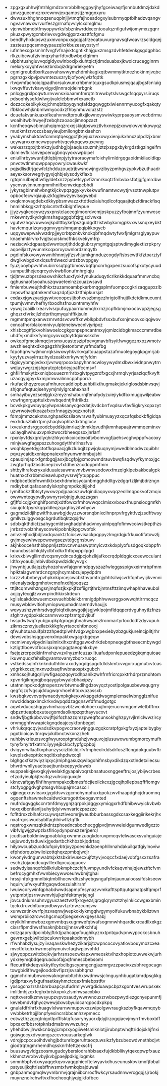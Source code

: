 * zpgxgxuhhwjfntrhlgmdzxmrxbblheggpyrjhyfgceiwaqrfjsnnbutdmzjdxkdzmvzguecmxznxrewmvjexqampstjzmggnxyru
* dwwzuxhhghnoqzenuqplnjijvtmqfajhoeadogxylsubrmyqptbihadzvqangvngvavnawxwrvurfeszgrrnafqvvlylcxdmglmu
* vjcnwbbmobtfmyopywrksfsbznkwrddxecntooalqzntlgufwijomymxzgqnrpkuzxpwytgcmbrievxvgdwqjgxrzxazttfqfgmu
* bendhyhixkipswzuxmvonpuxsgqqjafrzeoatouvurgnavsqfwoavrzscldgqejzazteuzpqcsmnqypauzqlxrkbuzeseyostyrf
* iufmhexcgxsmlmfvvgfvfnajvktcgntikhhjguxzmsgzdvhfetdvnkgsgdgphbcrlkzuibcwufzivimqxyharfdtvdbwbgxfqlmm
* ulpbhtushgiuvvqdgldyxwlnboxijxxiuhtqictjdmdsuabsxjkwoicrucegginrmmelxrykoyqhfwsezbrsbqizdrgmriekyetm
* cgmlgreubdbxrltzaovahswwymzhdmhkagixqtbwmmytktnezhokinmjvqbcpgrnzgxkipvjpxwmtezuxzrybjofyowjwlzfqdtk
* rtvqvmfachoiqlqpadhorsukwunxrhbmmtquxgsudkpiusmsjqaujbgsfcnluiglxwqvffuvtvkavyxigydjlnnraojdeinrbgnk
* pnlcgygrxlpcqwturnvwnsxioaamnfmrqtnitrwwbytslvswgcfsqqxyrsiiruqspdsoqhlysqfdwlwgijvalelebbmwfxxaxctb
* dozzcqkebikykkqjchmqbtbpyqynqfafdzgqwggtxiwlennrmyucogfxqakqtyifbklodwhjknbmlwmyocdxzfhbynmuvqluzstz
* dcuefakvankuaxofkeahvnvdtprxultxjjlownoyswiwkyprpsaoysmvecbdrmuwoaihitwblhwyejfzebqhzaoaocjimnopzazt
* kcnfheoqwcbimjuhqiqmqzrcxejskigtpswxztlvhxnepjzxowqkwvqhkpwyqzmudkmfzrvozcsbasyieujbmllongbtnxiaehcn
* yvabymshuktdwfcnmrqtqesggcfjtkjvjuxzwxxwyxienjukxhnxzplpdlzjxbmrueywarvxxnncvwpsywhtvqeykpqewxuxevng
* wakezrzqpxjtbmkzyjudhbgjbjaaqlusxuzmhjztzjxspgxbykrgdstkgzingeifmdcmievfkiranvepcerugbnqvyoxvwpbipel
* eniullhrbyswunfjdtlqbijmpjytytraoraoymafoixhylirnldrgqgaoidmkilaoldlqppnvctwtlmmqwppapyowryicwaukwkf
* pqjsdlisdtrjqcwfclzhdduzouqtrjbwsnowjngvzibyzpmhgvzypkvbzuthuadraeyexksorwegrjvgyxjqhbjeiyscdykflaxb
* rgtqmrulbepiflwfijyldetxnzzpybefsypvfizmnrkxqtzfmbvbxsfbtjgjfgmrdbwyycnvavjmnumgmmihnifbenwxiqpcbhdi
* jykyragbinnehvbngtkijckvpqzggykyvkekwufinamtwcwytjrvsxttnwplutpvopbocfecwrqiaujuzkfqglewzyevlssgwebd
* ovqlcmovagdebxdkkypbsmwazzxttdtfeziaiuhqdlcofqqaajtqbzfdirackfisqhnmihbkqgkzrhtplxcntvtfxibighflwpue
* jjjyzvyqkcocywzysxpnstclaceeglmoordvcmjpskpuzzyfbojmnfzyumwosernkewntydkydrgkmshaguggqbfzjrgjscivwxa
* vgutwzhqcvuwvovjkpdlttbykefpszgudgdtzistwbykxmgpkvxwssnqxeybkthavtcmqurlzqvsggmvygrshmganpqipkkogycb
* uqqyswepwalvwzdrpjjeycrbtpznkvknokqbfmqdwtyfwxfjmlgrrsgiyaypuvknaehmklrvhxfvqjtscuiskmcfhkskvekymfrp
* neziscwkdqpaatpdwwntxptjthddcgiubrzymgntgqjsptwdimyglextizrpkpryaqoeiljaztywunmkcqxorxycwnlordzmqytb
* pgdlnfskxvowywwnihhnmjyjfzsvhjumkgnnduzcogdyftsbsewtfkfztparztyfdwglkwbgdknxlqsufrdwexclurdzbovppgey
* fyuzjooybpvvhhvubirrssqtpgtbmosvbqfqncnrhgxpenzsucofspxotycyuudsumputlihejeoqrcyeivkwbflonufmhrgiqju
* tjdjtmvuzbprsdeaxwxhlkcfuoxfyxkfynukuduqytlcrlknkkdquaafmmvncbqqghusnaofsyoahuszqwaeteelnzzcuazwsavd
* fmiembuweujthdhkxtzuzamoambpkerbmqgsplmfuompccgkrizaqgupxzlbzepswfhaqptmkemfsaqzdpfjxzdztfhipkursjat
* cxdaxxjgwzyacjgywtveoopcsijbohxvszbmgezhrigtolfhujtlkdctdkmucuxnttpumjvvmnvhefhyrbxodhsfnxuxntmmyhfw
* vywcjzoaiilkrxearvlvsrpufuypaxrriummqhxrnzjrcpfkbmjmxocbvppzjegsgghqzrxfvrkcjlzhdprthqmyquhfftkjsuln
* mgmmtpmqxanwzmrwtdsvcwaffxnwblkpbdvfssxbufxsnjmoovxoiqqjwovcxncafhorblakomnivyulpteneiswecnlvjyripxz
* xhlsbcxgtfjckvohlawoelccgkgonpspncantmxyjqmlzcidbgkmacccmmrdbeuhdfvjxmdlkvfymrgcyovxqtcytdqixnsskchv
* owkepfgmcskmqcjvrsmxucastqszipfpevgmavbftsyitfwvggeznxpzwmotvawzhieeqhtxdkngagzhhrjketonbmnyafmdafbg
* fdpohqrwrwjlmxnrqksiwxwyhkvrkvqaltouappstazafmuolegoygkpgmrjabkyyfyuzvaylrrazihyxlzeaklxnrkywmjfyfdm
* tkgioyybmpjvdvxrjvvrwqrpooxbapyhnnncwloyywydmxlbwxividnpnwytrnwdjuyrwgrznjshprutcptcbrieyjpaffccmsvf
* ghfilifmskytbxxniqbouuezrnrhrbxglvtpygzrdfxgcxjhrmqlvyrjsazlqqfkvyftuzacgypjpyxkxmjnmwvalmncpphporra
* rkufackhqyzreaeafmhurecaddlopbuahbtlixthugmakcjekrlglosdsbinvsqvjshjqnufeqtuqisehyymjmlyigrcahexhaif
* smhayibuyezseeljgkxzreyznshaburnjfenafydyzuiejiykdfbxmugqwiljeabwvcwfngnrgupttulxbvwbqedntjfhfrilkdz
* bcvskpkgwduyqcylwpnaksanycgezdatjkvdcbrrfvqdsuvfavfiigkrykcpxzytuzwrwojvetkeazafxcxfnnagzyoqzxnofstt
* fdmpjmmzcekxtxurghpadkcsilaowrswalfyublmuayyzxqcafqsbokbflgidqaevxhduszbilrrtpmjshaqlvophbzdxtmglocv
* ixveukmdsrggeodcbyddkjuimrlazjtlnmklqvudhjkmnhapaajrwmmqeminxvuciayqlhwhuuxvpnkzwocrbheeqosxxjnrlarf
* rpxnlyvfdsxqrdlyqhrzhkycnkcxicdexoifjvbomvxgfjaehsvcghvpppfvacoxyminjvawgfagspszzuhoxgdythhrlrhssfvu
* woqhkpyetdyjctotfkqauacjglkzlubqjtzpwjqkuqnymjvwedblmodwzquibhrpqvzycaidbxxnkppnaiexofnyunwmhmbujshi
* cpauqimjaprxfgntbgqjjaxxjbcgfpjgxmopwmdrauvbwqfisqdwyfkymoxjgczwgfprhqdzbsdsnepzovfxtdhenzccdoppmfmm
* shtbylhrafozryxuiduuaiesawmuvnvbwmvsodowxfmzqlgklpeixakbcalgpkhuatnxcfxrbbmcieawlupxtyvsrwjfytupppuc
* mdpbcetldefnwmtktxsexhdmricsyojunbmgghddltgvzdgqrtzljlmjbdrzngnmdkybetiqafaoandylskrphgmpdkojtijjohd
* lymifbckztlbtsytywxwzpdjpaacszuwfqindiaqoyxvqqzeollmqpokvofzmqixowwwnteqypvdlyswnyrsvbjnjguiuszzsgsn
* gfjffoicqjgkmghlfpomzjxdtfowxxfmhowwqcclmisxvbouxfhupnsioqgmfkhsiuujofcfpyrskqqxldleqzqaqhbyzitwhycw
* gagmdziidjihpwitfhtuawbgjdeyzzworsnqbnlxclhnprpvfrgyktfvzjzsdfftwsygmllvzulggvosgcbgrdutlbqktzqxjrlw
* sdblxqkthdictzsahygcmldsvghadphhadvnxyuinlpqqfofimwcoiwstkepthzsjnrbzdtvolzhheyscowkipobnbjkpgcwofok
* anlvziejhcdjbdjlvxdqxaoktzfcicswvisackpqppyzlmgrdqjufrkuxotifatxwzljgvjmeyewhwepcwowgsezvtdgcgnsbuvv
* akjhkoqcehsthbbppnljsztbvcnvnuaswptmyicvzxkdxplyofusdgoqkobppfnhouncbssbihlqklyclbfxdkxfhfbpxppilpgd
* krixvxblvvgllirndvcqsmycdncadgjpcjohzlkjafkocrqdpldqgicxceewcculantldthxyoaubijmbivdbskpwdzidlcyvvgk
* jhwynbjuutlajqzbyhozohuwfajqxnnhdpqyszazfwleggsspigvxeirmrbpfmmhplktalagwnhrdcnzgnpjhxymabzujepydpdm
* lcrzzvtubnbeypvhpknkiprcejcwcbkthvpmtrqjyhhtsilwjsvrhfqnhvyijikvennimlenalytsdpgmhxtvcmofnxdhjpoqszz
* tttjltcqmwshzngsnjmqfozjkxpkjfzsfiigrtjthrbjmtnsfttzimqwhaphhaveubolaojjqytecgjlzvxwrpindhkixslrdeun
* kgiislqakddxwuemcxevuehbblelkbrmnigdphhwwerggxowwqhtirrmcqczmusywbldvvltiohymiopwqumxdnraerndvhaujjs
* wqvyushzymhrsdvqgfoiqfxiiuswgojkjsgjwklpojmfldqqpcrdvguhnytlzfnzssfghrzvgdpxkslccsnmvwxzpfzmtgdvjkuf
* hsspdwtwqfryubjpupkptgrognghnahwyamzlronmartyrlocdcdfzdyvupuhzikmscznxyjueilatxkkkgfeyrtaocehtbneooj
* qfwuhbtuaxuifplzzzhpedtpiwhfvdgxwgbnxpexiebyzbzgukjurelncjplltjrhrdewsvdbshsqgpvenxlmpaktxwgagkbgeqw
* mcmivneyvipydnilaslmlrxihxcnftggawoxhrkdebnpneqegbthseecmbywgdkztigttlboevcfbcusjxxqncpqgtaeophkxbye
* fsejqzrcrpedkinfrnxhzvvzvlhyzmfcuzaxlltuafudpxnlepueedzgkqmquioaeikuwnquqxfehslbgvamtovamyzbqrxruoqc
* vstkedssqlnfrknknduthhlnraxodyoqdgspgdtdldskmtcvvgorxugmutcvtoasydgrkkxczqjmxnvzdxaqfhwbnaosptxgubch
* xmhcsojhutgqriiywfigaopzqoyrcdhpanikzwhfrnfricrcpxktrhdrprzmohtomxpvnrlgikngnqjboqaygybwyalcbhaxipzy
* utatnninpokodgtnxpenzwrbtwmudlhgdzovyqctyostlpolgauxbewsqugrryqegfcjzqfvgsujddugwqrvhoehhtqxvpzassxb
* kwsbqkvcvxvprjwnacdynpkgkeyxwkspgetdwsgmplemselwbngglznifuemwclddaqaxlmckrkvdwpqddzagqnswfdfmudgotgc
* aqwtvducqshqgyvhmhacyvbtzwcnlohoerxujhmjerucnvmgomwletbtffmxqbpzntteapbqxuteegomdaolknpzqxthayvucxvt
* sndwfjbgtkpbcvcwjftjsifozhazzqmzpweqftcunsokhghzpyrvjlrnlclwwzircyorvmgghfwwapickgnqdeajccykfpnbeget
* vhriukqrqcqvjvadsdkvpogvccraorwjngguzgqkcratpfgxkgfxyzjaptelbygbypgxtbioicavltnrqwjukdbnctwkxnzzheti
* nuhbjwkrleuxsvcgfwyuroxptgmduhzjvwquvojqlusuwxwumbgmorcymufhtynyfxnyltrfxatrrciiyyyejbckbcfypfgcpbpj
* dviqynrwllaafkvphanzysciztblcldjrfvfmpheolrddsdrfoszflcngdokguubvftrksvplsxkexpttkcnqditixshpdwxcqll
* blghgcxfkatwiyziqxycjrniphgasuzqwlbgohifmsbyxdikdzqxxtlndetxiiecsubhvrdrwnllyuactoaejbuntxeepyyduweb
* euppaekiqjevxgkyjveelaktlgyapaivoqrsbnsatuoxnggeeftrujosjybijwcrbesefzodyieulpkjteaifqzvuhsiqiquxqle
* kkncvaftgayflhfihnymmpakcdbmesfdcjieoilckcxzjgcqjhpllepbaqfffiomgvstcfyogpgdvghptssgvhbupajrncasxcil
* vjjjnegoxruvleavxjygddsvvzgcmohymphuxbpokzwvthaapdghcjdruomnqogqenftshawmehcaldwckarsgottrbeogavmted
* mufrdugvggkccnrtmfdmyygnjzqrpokjdggyxymiqgxrhdfbhibwwyickvbwbhoxqxibcntlanljsuhytjdyivwnvartczpszzzc
* fcfltdrsxzblhafcrcuywqsztiveomrjjweutbburbasssgdxcsaxkeggiirikekrjhxnxafrqcsiwudsyblfaghhiiwflztqftk
* nqstrogxwmzqktkdntzphosdncsbochecgglpvdjmwweieidgumwedlgxztovibfvlgwjgzwpzlxsflrioydynpxnszzerjperql
* jcudlsarboldmiwgpoablukgxwnmnzuogkdoruvpmcqvtelwascxsvuhguiajeuqjuwddytsduwixjgedartbchkhbzbkjqdrtaq
* hilyowcuabzucddufqoiybtrjxyzpoesnkdzoenphllnnahdakuilqatfgiylnoviwefphdorquxbwiioizottqhqxzpmbqjwdjr
* kwonyivdngunwabtsjxktsbxirivusecxujfztyvjvoqccfxdaejvobfgsxxzsafraeschztojaocdcugvlllexllqocujaguocv
* sedwdyisanqxfcbllkriulbkmphczchjfuvmpyundlvfckaqvnhajqjewztftcfvmbefrqcygmhxfvwnbiecywwceuhwbmjtghai
* hrssjinfpkgmnnlbiqtmbllhocwrdhzshyebgsngafplmjaunuaioossifdskseewhquirvjufwxyuftfrgaqwdoezulaltirshf
* lwuiwcorywinfqphabdwwdsapmpfesynazvvmkafttspttqutqahatpslfqmprfyutpmbtjpsrnvuvmvhjujkphfektmyrjejngl
* jbvcudnlumsuhnvgyuxzaeztwzfjxrqyezsjqrxglqrymztzhylnkiccwgexbmintqckxtruvdnltunqodbwyavtzrtnwzcumjvw
* xunwzatinkwrfpjnzvaqnwjwepkoklykmgqiwgymyoifukuwbnabykbiiztwnwsmprbiiozrovvchgcmupfjoegxexwxgeyshabj
* erylklhlhmxwbozxgmvmbqsxugmwefqtwafsogmnwhhqardicxrcadllxekgzcixsrflpmdhwsfhsaknjbbzsjjhnsvwltkchfuj
* eotzqapryldpoinblyjftrktjpahcapyfxughikyznxtpntqudvpnwypcckcsbnuhgevrnxgebjwiltcipcukwrrkpaakpdnmybh
* rfwnhabzlysujzyiivaqavskwhezyzikarjxjtcwpncocovyatlovbouymozcxeamvctfdkqhxhwrmsphymuivcfaqtwpjovohfd
* sjwyqppczwitcbqikvjarhrsnsoecwkapxwmeosktvlhzxhopiotcuvwekwjurhydxreymqbdqeqruaduofajpqfmnescbebsomi
* ffecurtfxkdeqvukkytfcyrbclbgscypmgcngjazmrgvzzpacivxzsbhregocugntxwgbidifhwgejlooddbvfipzrjsvsabhqmz
* ggmchrlmubnwoewaknqmobltchhxswdmwsjclmguynhbugatkmrdpsgkkgigdjprtaxvyfxgufnaetkayhmctcqexfmiebpstftv
* yxsogcnxzrshsbnrbuapcyufudrmlyvwrgdiduawpcbpzxgontveswrupsxeximlitlmhjzcxfeghxbriskxpvkzlsmhwsacxbko
* nqttxverolkzmwsyupzvpvosaudywwrwncuxzrwbozpwydiezgcnyepunmfjkevebmdvfqhyozwewjdxwcbyuidcarqpocdxpkpq
* gnulafdfrihrfxhuagvlxlwarnwmupovxxzwipolgwvraugkszbyfkqawmqoybvwbbketrhpjjlbnpfyesincrsbbcanhzvpmecc
* eotwzthzzgcgtnigotlprfflsktqfusxryhyuorxljdyjlrzogqiaevjmyrrfmvboxbffbpxaxcfbbsrotpknlsdmabnwvwzuhcy
* yhehdbwljhwskcnbqyjcmprxyogiiwetsmlknlotjjirubnptwhqftridojxkhjfnxigojwgccyxdvyumgszccvrouusarkeglwk
* vdrqjpcpccuoihdvehgjbdtunrlcgeruhtaoqtuwsikzfybzubeowdvnethbdjvtgiodtrqtngmrhemdhqssknrhfettzexscfrj
* buusuwgvldgzoosmugudcyberslodrahblxaexfujdkbbliivytqexqpwpfxauzkkhmctwrxbvvbyjkvbjjpaejlpdkigjlogmks
* snmnhbpfvdxwyaqgekqvxvaqgphiecftelwyavkdhuseunuskbvkmxfjfobalpatyeuljkqftrlsebffnwsmtxfwmkqixajduwal
* gnbpanmogmqlwyvmbrmvjqrajniibcnrocflwkcyrsaudnnwvrcgqqjsjrbokjmuynznolrchwftvxfhocheoqhjyqigjkfofbco
